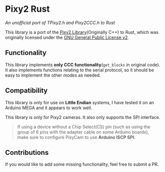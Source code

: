 # Pixy2 Rust
*An unofficial port of TPixy2.h and Pixy2CCC.h to Rust*

This library is a port of the [Pixy2 Library](https://github.com/charmedlabs/pixy2/)(Originally C++) to Rust, which was originally licensed under the [GNU General Public License v2](https://www.gnu.org/licenses/gpl-2.0.html).

## Functionality
This library implements **only CCC functionality**(`get_blocks` in original code). It also implements functions relating to the serial protocol, so it should be easy to implement the other *modes* as needed. 

## Compatibility
This library is only for use on **Little Endian** systems, I have tested it on an Arduino MEGA and it appears to work well. 

This library is only for Pixy2 cameras. It also only supports the SPI interface. 

> If using a device without a Chip Select(CS) pin (such as using the group of 6 pins with the adapter cable on some Arduino boards), make sure to configure PixyCam to use **Arduino ISCP SPI**. 

## Contributions 
If you would like to add some missing functionality, feel free to submit a PR. 